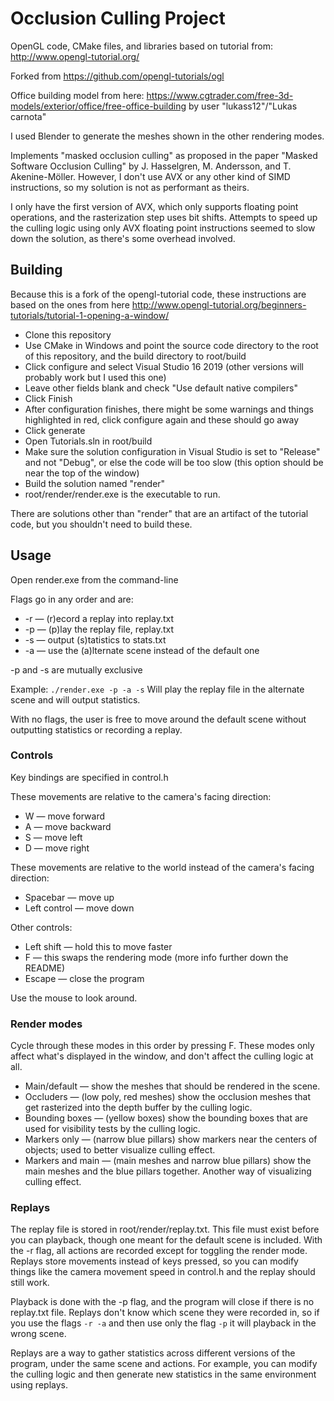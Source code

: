 # Occlusion Culling Project

OpenGL code, CMake files, and libraries based on tutorial from:
http://www.opengl-tutorial.org/

Forked from
https://github.com/opengl-tutorials/ogl

Office building model from here:
https://www.cgtrader.com/free-3d-models/exterior/office/free-office-building
by user "lukass12"/"Lukas carnota"

I used Blender to generate the meshes shown in the other rendering modes.

Implements "masked occlusion culling" as proposed in the paper "Masked Software Occlusion Culling" by J. Hasselgren, M. Andersson, and T. Akenine-Möller. However, I don't use AVX or any other kind of SIMD instructions, so my solution is not as performant as theirs.

I only have the first version of AVX, which only supports floating point operations, and the rasterization step uses bit shifts. Attempts to speed up the culling logic using only AVX floating point instructions seemed to slow down the solution, as there's some overhead involved.

## Building
Because this is a fork of the opengl-tutorial code, these instructions are based on the ones from here http://www.opengl-tutorial.org/beginners-tutorials/tutorial-1-opening-a-window/


* Clone this repository
* Use CMake in Windows and point the source code directory to the root of this repository, and the build directory to root/build
* Click configure and select Visual Studio 16 2019 (other versions will probably work but I used this one)
* Leave other fields blank and check "Use default native compilers"
* Click Finish
* After configuration finishes, there might be some warnings and things highlighted in red, click configure again and these should go away
* Click generate
* Open Tutorials.sln in root/build
* Make sure the solution configuration in Visual Studio is set to "Release" and not "Debug", or else the code will be too slow (this option should be near the top of the window)
* Build the solution named "render"
* root/render/render.exe is the executable to run.

There are solutions other than "render" that are an artifact of the tutorial code, but you shouldn't need to build these.

## Usage
Open render.exe from the command-line

Flags go in any order and are:

* -r — (r)ecord a replay into replay.txt
* -p — (p)lay the replay file, replay.txt
* -s — output (s)tatistics to stats.txt
* -a — use the (a)lternate scene instead of the default one

-p and -s are mutually exclusive

Example: 
```./render.exe -p -a -s```
Will play the replay file in the alternate scene and will output statistics.

With no flags, the user is free to move around the default scene without outputting statistics or recording a replay.

### Controls
Key bindings are specified in control.h

These movements are relative to the camera's facing direction:
* W — move forward
* A — move backward
* S — move left
* D — move right

These movements are relative to the world instead of the camera's facing direction:
* Spacebar — move up
* Left control — move down

Other controls:
* Left shift — hold this to move faster
* F — this swaps the rendering mode (more info further down the README)
* Escape — close the program

Use the mouse to look around.

### Render modes
Cycle through these modes in this order by pressing F. These modes only affect what's displayed in the window, and don't affect the culling logic at all.

* Main/default — show the meshes that should be rendered in the scene.
* Occluders — (low poly, red meshes) show the occlusion meshes that get rasterized into the depth buffer by the culling logic.
* Bounding boxes — (yellow boxes) show the bounding boxes that are used for visibility tests by the culling logic.
* Markers only — (narrow blue pillars) show markers near the centers of objects; used to better visualize culling effect.
* Markers and main — (main meshes and narrow blue pillars) show the main meshes and the blue pillars together. Another way of visualizing culling effect.

### Replays
The replay file is stored in root/render/replay.txt. This file must exist before you can playback, though one meant for the default scene is included. With the -r flag, all actions are recorded except for toggling the render mode. Replays store movements instead of keys pressed, so you can modify things like the camera movement speed in control.h and the replay should still work.

Playback is done with the -p flag, and the program will close if there is no replay.txt file. Replays don't know which scene they were recorded in, so if you use the flags ```-r -a``` and then use only the flag ```-p``` it will playback in the wrong scene.

Replays are a way to gather statistics across different versions of the program, under the same scene and actions. For example, you can modify the culling logic and then generate new statistics in the same environment using replays. 
